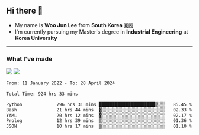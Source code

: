 ## Hi there 👋

- My name is **Woo Jun Lee** from **South Korea 🇰🇷**
- I'm currently pursuing my Master's degree in **Industrial Engineering** at **Korea University**

---

### What I've made

<a href="https://share.streamlit.io/tomtom1103/kuiai_hackathon_2022/main/JL_app.py"><img src="https://img.shields.io/badge/Journey Lee-161B22?style=for-the-badge&logo=streamlit&logoColor=FF4B4B"/></a> <a href="https://jeon-100.github.io/Dangzang/"><img src="https://img.shields.io/badge/당신을 위한 장학금, 당장!-161B22?style=for-the-badge&logo=react&logoColor=#61DAFB"/></a>

<!--START_SECTION:waka-->

```txt
From: 11 January 2022 - To: 28 April 2024

Total Time: 924 hrs 33 mins

Python             796 hrs 31 mins █████████████████████▒░░░   85.45 %
Bash               21 hrs 44 mins  ▓░░░░░░░░░░░░░░░░░░░░░░░░   02.33 %
YAML               20 hrs 12 mins  ▓░░░░░░░░░░░░░░░░░░░░░░░░   02.17 %
Prolog             12 hrs 39 mins  ▒░░░░░░░░░░░░░░░░░░░░░░░░   01.36 %
JSON               10 hrs 17 mins  ▒░░░░░░░░░░░░░░░░░░░░░░░░   01.10 %
```

<!--END_SECTION:waka-->
